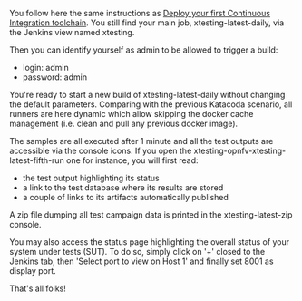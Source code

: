 You follow here the same instructions as
[Deploy your first Continuous Integration toolchain](https://www.katacoda.com/ollivier/courses/xtestingci/firstci).
You still find your main job, xtesting-latest-daily, via the Jenkins view named
xtesting.

Then you can identify yourself as admin to be allowed to trigger a build:
- login: admin
- password: admin

You're ready to start a new build of xtesting-latest-daily without changing the
default parameters. Comparing with the previous Katacoda scenario, all runners
are here dynamic which allow skipping the docker cache management (i.e. clean
and pull any previous docker image).

The samples are all executed after 1 minute and all the test outputs are
accessible via the console icons. If you open the
xtesting-opnfv-xtesting-latest-fifth-run one for instance, you will first read:
- the test output highlighting its status
- a link to the test database where its results are stored
- a couple of links to its artifacts automatically published

A zip file dumping all test campaign data is printed in the xtesting-latest-zip
console.

You may also access the status page highlighting the overall status of your
system under tests (SUT). To do so, simply click on '+' closed to the Jenkins
tab, then 'Select port to view on Host 1' and finally set 8001 as display port.

That's all folks!
